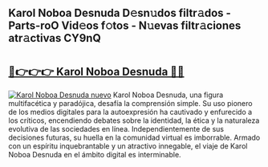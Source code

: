 ## Karol Noboa Desnuda D𝚎sn𝚞dos filtr𝚊dos - Parts-roO Vid𝚎os f𝚘tos - N𝚞evas filtr𝚊ciones atr𝚊ctivas CY9nQ

# <h2><a href="http://mbboil0.tromn.icu/?c=Karol+Noboa+Desnuda">🔗👉👉👉 Karol Noboa Desnuda 🔗🔗</a></h2>

[![Karol Noboa Desnuda nuevo](https://i.imgur.com/pEAQMta.gif)](http://mbboil0.tromn.icu/?c=Karol+Noboa+Desnuda)
Karol Noboa Desnuda, una figura multifacética y paradójica, desafía la comprensión simple. Su uso pionero de los medios digitales para la autoexpresión ha cautivado y enfurecido a los críticos, encendiendo debates sobre la identidad, la ética y la naturaleza evolutiva de las sociedades en línea. Independientemente de sus decisiones futuras, su huella en la comunidad virtual es imborrable. Armado con un espíritu inquebrantable y un atractivo innegable, el viaje de Karol Noboa Desnuda en el ámbito digital es interminable.
